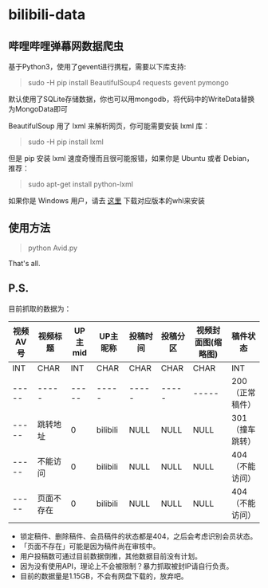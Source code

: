 bilibili-data
===
哔哩哔哩弹幕网数据爬虫
---

基于Python3，使用了gevent进行携程，需要以下库支持:  
> sudo -H pip install BeautifulSoup4 requests gevent pymongo  

默认使用了SQLite存储数据，你也可以用mongodb，将代码中的WriteData替换为MongoData即可

BeautifulSoup 用了 lxml 来解析网页，你可能需要安装 lxml 库：  
> sudo -H pip install lxml  

但是 pip 安装 lxml 速度奇慢而且很可能报错，如果你是 Ubuntu 或者 Debian，推荐：  
> sudo apt-get install python-lxml

如果你是 Windows 用户，请去 [这里](http://www.lfd.uci.edu/~gohlke/pythonlibs/#lxml) 下载对应版本的whl来安装

使用方法
---

> python Avid.py

That's all.

P.S.
---
目前抓取的数据为：

| 视频AV号 | 视频标题 | UP主mid | UP主昵称 | 投稿时间 | 投稿分区 | 视频封面图(缩略图) | 稿件状态 |
 ----- | ----- | ----- | ----- | ----- | ----- | ----- | ----- |
| INT | CHAR | INT | CHAR | CHAR | CHAR | CHAR | INT |
| ----- | ----- | ----- | ----- | ----- | ----- | ----- | 200（正常稿件） |
| ----- | 跳转地址 | 0 | bilibili | NULL | NULL | NULL | 301（撞车跳转） |
| ----- | 不能访问 | 0 | bilibili | NULL | NULL | NULL | 404（不能访问） |
| ----- | 页面不存在 | 0 | bilibili | NULL | NULL | NULL | 404（不能访问） |

* 锁定稿件、删除稿件、会员稿件的状态都是404，之后会考虑识别会员状态。
* 「页面不存在」可能是因为稿件尚在审核中。
* 用户投稿数可通过目前数据倒推，其他数据目前没有计划。
* 因为没有使用API，理论上不会被限制？暴力抓取被封IP请自行负责。
* 目前的数据量是1.15GB，不会有网盘下载的，放弃吧。